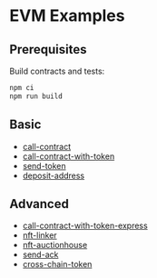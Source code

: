# EVM Examples

## Prerequisites

Build contracts and tests:

```bash
npm ci
npm run build
```

## Basic

-   [call-contract](call-contract)
-   [call-contract-with-token](call-contract-with-token)
-   [send-token](send-token)
-   [deposit-address](deposit-address)

## Advanced

-   [call-contract-with-token-express](call-contract-with-token-express)
-   [nft-linker](nft-linker)
-   [nft-auctionhouse](nft-auctionhouse)
-   [send-ack](send-ack)
-   [cross-chain-token](cross-chain-token)
